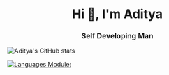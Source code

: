 <h1 align="center">Hi 👋, I'm Aditya</h1>
<h3 align="center">Self Developing Man</h3>

![Aditya's GitHub stats](https://github-readme-stats.vercel.app/api?username=BANZOM&hide=contribs,prs)

[![Languages Module: ](https://github-readme-stats.vercel.app/api/top-langs/?username=BANZOM)](https://github.com/anuraghazra/github-readme-stats)
